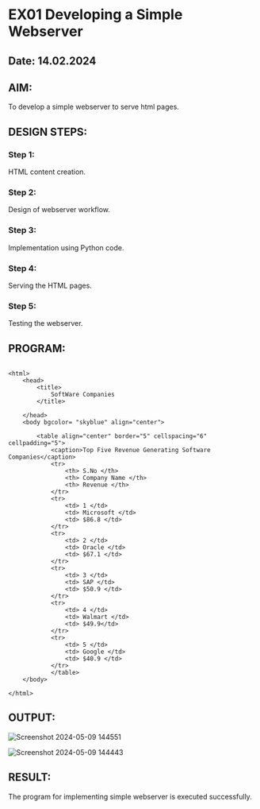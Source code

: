 # EX01 Developing a Simple Webserver
## Date: 14.02.2024

## AIM:
To develop a simple webserver to serve html pages.

## DESIGN STEPS:
### Step 1: 
HTML content creation.

### Step 2:
Design of webserver workflow.

### Step 3:
Implementation using Python code.

### Step 4:
Serving the HTML pages.

### Step 5:
Testing the webserver.

## PROGRAM:

```

<html>
	<head>
		<title>
			SoftWare Companies
		</title>

	</head>
	<body bgcolor= "skyblue" align="center">
		
		<table align="center" border="5" cellspacing="6" cellpadding="5">
			<caption>Top Five Revenue Generating Software Companies</caption>
			<tr>
				<th> S.No </th>
				<th> Company Name </th>
				<th> Revenue </th>
			</tr>
			<tr>
				<td> 1 </td>
				<td> Microsoft </td>
				<td> $86.8 </td>
			</tr>
			<tr>
				<td> 2 </td>
				<td> Oracle </td>
				<td> $67.1 </td>
			</tr>
			<tr>
				<td> 3 </td>
				<td> SAP </td>
				<td> $50.9 </td>
			</tr>
			<tr>
				<td> 4 </td>
				<td> Walmart </td>
				<td> $49.9</td>
			</tr>
			<tr>
				<td> 5 </td>
				<td> Google </td>
				<td> $40.9 </td>
			</tr>
			</table>
	</body>

</html>

```

## OUTPUT:
![Screenshot 2024-05-09 144551](https://github.com/Sulthan06042007/simplewebserver/assets/144979077/679886e3-d2f5-4ceb-b41f-a44581396501)

![Screenshot 2024-05-09 144443](https://github.com/Sulthan06042007/simplewebserver/assets/144979077/5c5794c8-92c0-4c8b-91d3-3bedadf158b2)


## RESULT:
The program for implementing simple webserver is executed successfully.

